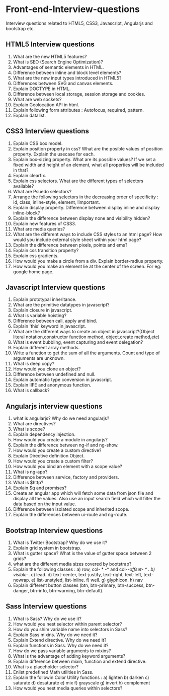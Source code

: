 # Front-end-Interview-questions
Interview questions related to HTML5, CSS3, Javascript, Angularjs and bootstrap etc.

## HTML5 Interview questions
1. What are the new HTML5 features?
2. What is SEO (Search Engine Optimization)?
3. Advantages of semantic elements in HTML.
4. Difference between inline and block level elements?
5. What are the new input types introduced in HTML5?
6. Differences between SVG and canvas elements.
7. Explain DOCTYPE in HTML.
8. Difference between local storage, session storage and cookies.
9. What are web sockets?
10. Explain Geolocation API in html.
11. Explain following form attributes : Autofocus, required, pattern.
12. Explain datalist.

## CSS3 Interview questions
1. Explain CSS box model.
2. Explain position property in css? What are the posible values of position property. Explain the usecase for each.
3. Explain box-sizing property. What are its possible values? If we set a fixed width and height of an element, what all properties will be included in that?
4. Explain clearfix.
5. Explain css selectors. What are the different types of selectors available?
6. What are Psuedo selectors?
7. Arrange the following selectors in the decreasing order of specificity :
    id, class, inline-style, element, !important.
8. Explain display property. Difference between display inline and display inline-block?
9. Explain the difference between display none and visibility hidden?
10. Explain new features of CSS3.
11. What are media queries?
12. What are the different ways to include CSS styles to an html page? How would you include external style sheet within your html page?
13. Explain the difference between pixels, points and ems?
14. Explain css transition property?
15. Explain css gradients.
16. How would you make a circle from a div. Explain border-radius property.
17. How would you make an element lie at the center of the screen. For eg: google home page.

## Javascript Interview questions
1. Explain prototypal inheritance.
2. What are the primitive datatypes in javascript?
3. Explain closure in javascript.
4. What is variable hoisting?
5. Difference between call, apply and bind.
6. Explain 'this' keyword in javascript.
7. What are the different ways to create an object in javascript?(Object literal notation,constructor function method, object.create method,etc)
8. What is event bubbling, event capturing and event delegation?
9. Explain different array methods.
10. Write a function to get the sum of all the arguments. Count and type of arguments are unknown.
11. What is deep copy?
12. How would you clone an object?
13. Difference between undefined and null.
14. Explain automatic type conversion in javascript.
15. Explain IIFE and anonymous function.
16. What is callback?

## Angularjs interview questions
1. what is angularjs? Why do we need angularjs?
2. What are directives?
3. What is scope?
4. Explain dependency injection.
5. How would you create a module in angularjs?
6. Explain the difference between ng-if and ng-show.
7. How would you create a custom directive?
8. Explain Directive definition Object.
9. How would you create a custom filter?
10. How would you bind an element with a scope value?
12. What is ng-app?
13. Difference between service, factory and providers.
14. What is $http?
15. Explain $q and promises?
16. Create an angular app which will fetch some data from json file and display all the values. Also use an input search field which will filter the data based on the input value.
17. Difference between isolated scope and inherited scope.
18. Explain the differences between ui-route and ng-route.

## Bootstrap Interview questions
1. What is Twitter Bootstrap? Why do we use it?
2. Explain grid system in bootstrap.
3. What is gutter space? What is the value of gutter space between 2 grids?
4. what are the different media sizes covered by bootstrap?
5. Explain the following classes :
     a) row, col- * -* and col-*-offset- * .
     b) visible-*.
     c) lead.
     d) text-center, text-justify, text-right, text-left, text-nowrap.
     e) list-unstyled, list-inline.
     f) well.
     g) glyphicon.
     h) nav
6. Explain different button classes (btn, btn-primary, btn-success, btn-danger, btn-info, btn-warning, btn-default).

## Sass Interview questions
1. What is Sass? Why do we use it?
2. How would you nest selector within parent selector?
3. How do you shim variable name into selectors in Sass?
4. Explain Sass mixins. Why do we need it?
5. Explain Extend directive. Why do we need it?
6. Explain functions in Sass. Why do we need it?
7. How do we pass variable arguments to mixins?
8. What is the advantage of adding keyword arguments?
9. Explain difference between mixin, function and extend directive.
10. What is a placeholder selector?
11. Enlist predefined Math utilities in Sass.
12. Explain the followin Color Utility functions :
     a) lighten
     b) darken
     c) saturate
     d) desaturate
     e) mix
     f) grayscale
     g) invert
     h) complement
13. How would you nest media queries within selectors?
